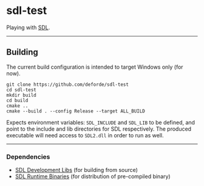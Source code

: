 # sdl-test
Playing with [SDL](https://www.libsdl.org/).

---------------------------------------------------

## Building

The current build configuration is intended to target Windows only (for now).
```
git clone https://github.com/deforde/sdl-test
cd sdl-test
mkdir build
cd build
cmake ..
cmake --build . --config Release --target ALL_BUILD
```

Expects environment variables: `SDL_INCLUDE` and `SDL_LIB` to be defined, and point to the include and lib directories for SDL respectively.
The produced executable will need access to `SDL2.dll` in order to run as well.

---------------------------------------------------

### Dependencies

- [SDL Development Libs](https://www.libsdl.org/release/SDL2-devel-2.0.18-VC.zip) (for building from source)
- [SDL Runtime Binaries](https://www.libsdl.org/release/SDL2-2.0.18-win32-x64.zip) (for distribution of pre-compiled binary)
